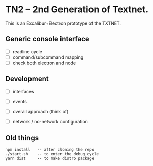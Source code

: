 # TN2 – 2nd Generation of Textnet.

This is an Excalibur+Electron prototype of the TXTNET.

## Generic console interface
* [ ] readline cycle
* [ ] command/subcommand mapping
* [ ] check both electron and node

## Development
* [ ] interfaces
* [ ] events
* [ ] overall approach (think of)
* [ ] network / no-network configuration





## Old things
    npm install   -- after cloning the repo
    ./start.sh    -- to enter the debug cycle
    yarn dist     -- to make distro package

